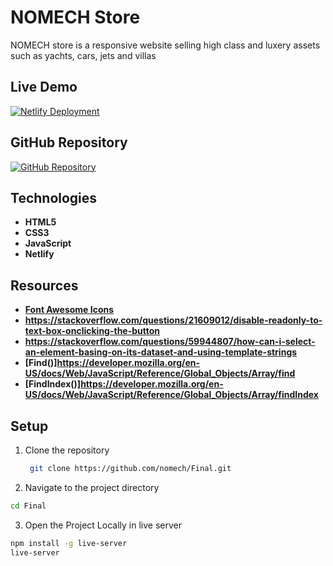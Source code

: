 # NOMECH Store

NOMECH store is a responsive website selling high class and luxery assets such as yachts, cars, jets and villas

## Live Demo

[![Netlify Deployment](https://img.shields.io/badge/Deploy-on%20Netlify-brightgreen)](https://nomech-store.netlify.app/)

## GitHub Repository

[![GitHub Repository](https://img.shields.io/badge/GitHub-Repo-blue)](https://github.com/nomech/Final/tree/main/src/js)

## Technologies

- **HTML5**
- **CSS3**
- **JavaScript**
- **Netlify**

## Resources 
- **[Font Awesome Icons](https://fontawesome.com/)**
- **https://stackoverflow.com/questions/21609012/disable-readonly-to-text-box-onclicking-the-button**
- **https://stackoverflow.com/questions/59944807/how-can-i-select-an-element-basing-on-its-dataset-and-using-template-strings**
- **[Find()]https://developer.mozilla.org/en-US/docs/Web/JavaScript/Reference/Global_Objects/Array/find**
- **[FindIndex()]https://developer.mozilla.org/en-US/docs/Web/JavaScript/Reference/Global_Objects/Array/findIndex**

## Setup

1. Clone the repository
    ```bash
     git clone https://github.com/nomech/Final.git
    ```
2. Navigate to the project directory
```bash
cd Final
```
3. Open the Project Locally in live server
 
 ```bash
 npm install -g live-server
 live-server

 ```